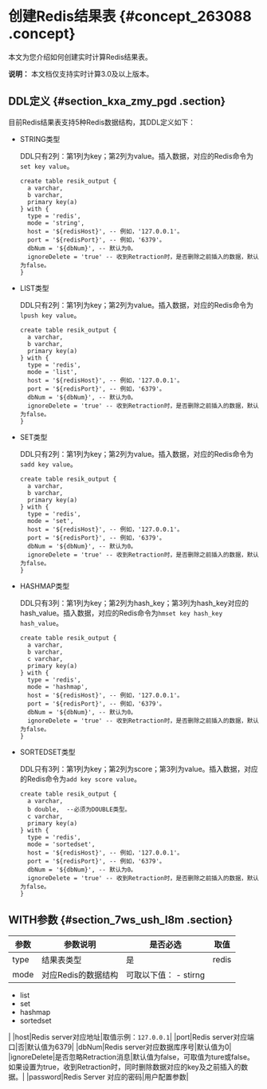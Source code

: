 # 创建Redis结果表 {#concept_263088 .concept}

本文为您介绍如何创建实时计算Redis结果表。

**说明：** 本文档仅支持实时计算3.0及以上版本。

## DDL定义 {#section_kxa_zmy_pgd .section}

目前Redis结果表支持5种Redis数据结构，其DDL定义如下：

-   STRING类型

    DDL只有2列：第1列为key；第2列为value。插入数据，对应的Redis命令为`set key value`。

    ``` {#codeblock_5k3_olh_1dj}
    create table resik_output {
      a varchar,
      b varchar,
      primary key(a)
    } with {
      type = 'redis',
      mode = 'string',
      host = '${redisHost}', -- 例如，'127.0.0.1'。
      port = '${redisPort}', -- 例如，'6379'。
      dbNum = '${dbNum}', -- 默认为0。
      ignoreDelete = 'true' -- 收到Retraction时，是否删除之前插入的数据，默认为false。
    }
    ```

-   LIST类型

    DDL只有2列：第1列为key；第2列为value。插入数据，对应的Redis命令为`lpush key value`。

    ``` {#codeblock_7va_8yo_0qh}
    create table resik_output {
      a varchar,
      b varchar,
      primary key(a)
    } with {
      type = 'redis',
      mode = 'list',
      host = '${redisHost}', -- 例如，'127.0.0.1'。
      port = '${redisPort}', -- 例如，'6379'。
      dbNum = '${dbNum}', -- 默认为0。
      ignoreDelete = 'true' -- 收到Retraction时，是否删除之前插入的数据，默认为false。
    }
    ```

-   SET类型

    DDL只有2列：第1列为key；第2列为value。插入数据，对应的Redis命令为`sadd key value`。

    ``` {#codeblock_s3n_z3t_cvt}
    create table resik_output {
      a varchar,
      b varchar,
      primary key(a)
    } with {
      type = 'redis',
      mode = 'set',
      host = '${redisHost}', -- 例如，'127.0.0.1'。
      port = '${redisPort}', -- 例如，'6379'。
      dbNum = '${dbNum}', -- 默认为0。
      ignoreDelete = 'true' -- 收到Retraction时，是否删除之前插入的数据，默认为false。
    }
    ```

-   HASHMAP类型

    DDL只有3列：第1列为key；第2列为hash\_key；第3列为hash\_key对应的hash\_value。插入数据，对应的Redis命令为`hmset key hash_key hash_value`。

    ``` {#codeblock_vou_p6p_sf5}
    create table resik_output {
      a varchar,
      b varchar, 
      c varchar,
      primary key(a)
    } with {
      type = 'redis',
      mode = 'hashmap',
      host = '${redisHost}', -- 例如，'127.0.0.1'。
      port = '${redisPort}', -- 例如，'6379'。
      dbNum = '${dbNum}', -- 默认为0。
      ignoreDelete = 'true' -- 收到Retraction时，是否删除之前插入的数据，默认为false。
    }
    ```

-   SORTEDSET类型

    DDL只有3列：第1列为key；第2列为score；第3列为value。插入数据，对应的Redis命令为`add key score value`。

    ``` {#codeblock_jh9_u0f_uwg}
    create table resik_output {
      a varchar,
      b double,  --必须为DOUBLE类型。
      c varchar,
      primary key(a)
    } with {
      type = 'redis',
      mode = 'sortedset',
      host = '${redisHost}', -- 例如，'127.0.0.1'。
      port = '${redisPort}', -- 例如，'6379'。
      dbNum = '${dbNum}', -- 默认为0。
      ignoreDelete = 'true' -- 收到Retraction时，是否删除之前插入的数据，默认为false。
    }
    ```


## WITH参数 {#section_7ws_ush_l8m .section}

|参数|参数说明|是否必选|取值|
|--|----|----|--|
|type|结果表类型|是|redis|
|mode|对应Redis的数据结构|可取以下值： -   stirng
-   list
-   set
-   hashmap
-   sortedset

 |
|host|Redis server对应地址|取值示例：`127.0.0.1`|
|port|Redis server对应端口|否|默认值为6379|
|dbNum|Redis server对应数据库序号|默认值为0|
|ignoreDelete|是否忽略Retraction消息|默认值为false，可取值为ture或false。如果设置为true，收到Retraction时，同时删除数据对应的key及之前插入的数据。|
|password|Redis Server 对应的密码|用户配置参数|

